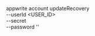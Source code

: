 appwrite account updateRecovery \
        --userId <USER_ID> \
        --secret <SECRET> \
        --password ''
